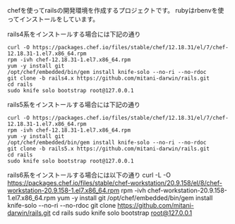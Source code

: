 chefを使ってrailsの開発環境を作成するプロジェクトです。
rubyはrbenvを使ってインストールをしています。

rails4系をインストールする場合には下記の通り
```
curl -O https://packages.chef.io/files/stable/chef/12.18.31/el/7/chef-12.18.31-1.el7.x86_64.rpm
rpm -ivh chef-12.18.31-1.el7.x86_64.rpm
yum -y install git
/opt/chef/embedded/bin/gem install knife-solo --no-ri --no-rdoc
git clone -b rails4.x https://github.com/mitani-darwin/rails.git
cd rails
sudo knife solo bootstrap root@127.0.0.1
```

rails5系をインストールする場合には下記の通り
```
curl -O https://packages.chef.io/files/stable/chef/12.18.31/el/7/chef-12.18.31-1.el7.x86_64.rpm
rpm -ivh chef-12.18.31-1.el7.x86_64.rpm
yum -y install git
/opt/chef/embedded/bin/gem install knife-solo --no-ri --no-rdoc
git clone -b rails5.x https://github.com/mitani-darwin/rails.git
cd rails
sudo knife solo bootstrap root@127.0.0.1
```

rails6系をインストールする場合には以下の通り
curl -L -O https://packages.chef.io/files/stable/chef-workstation/20.9.158/el/8/chef-workstation-20.9.158-1.el7.x86_64.rpm
rpm -ivh chef-workstation-20.9.158-1.el7.x86_64.rpm
yum -y install git
/opt/chef/embedded/bin/gem install knife-solo --no-ri --no-rdoc
git clone https://github.com/mitani-darwin/rails.git
cd rails
sudo knife solo bootstrap root@127.0.0.1

